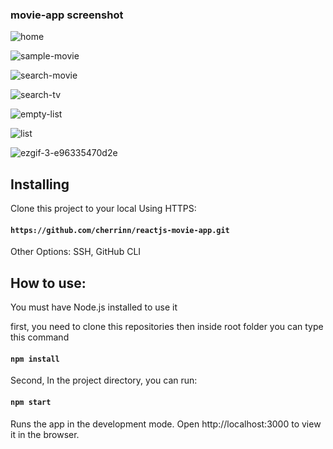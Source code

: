 ### movie-app screenshot
![home](https://user-images.githubusercontent.com/85073127/120877479-ed544080-c5e0-11eb-82f6-490cff7c3fd7.png)

![sample-movie](https://user-images.githubusercontent.com/85073127/120877506-1543a400-c5e1-11eb-84be-109efeefb06f.png)

![search-movie](https://user-images.githubusercontent.com/85073127/120877522-2be9fb00-c5e1-11eb-8d33-b5c020b56253.png)

![search-tv](https://user-images.githubusercontent.com/85073127/120877542-47ed9c80-c5e1-11eb-889e-4857bc297e68.png)

![empty-list](https://user-images.githubusercontent.com/85073127/120877565-77040e00-c5e1-11eb-825b-89c5cd4c5bf2.png)

![list](https://user-images.githubusercontent.com/85073127/120877575-85eac080-c5e1-11eb-8424-39a3ed69510a.png)

![ezgif-3-e96335470d2e](https://user-images.githubusercontent.com/85073127/120877386-699a5400-c5e0-11eb-8504-6ee9467751d4.gif)

## Installing
Clone this project to your local
Using HTTPS:
#### `https://github.com/cherrinn/reactjs-movie-app.git`
Other Options: SSH, GitHub CLI

## How to use:
You must have Node.js installed to use it

first, you need to clone this repositories then inside root folder you can type this command
#### `npm install`

Second, In the project directory, you can run:
#### `npm start`

Runs the app in the development mode.
Open http://localhost:3000 to view it in the browser.
